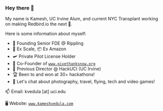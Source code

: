 ### Hey there 👋

<!--
**kvedula/kvedula** is a ✨ _special_ ✨ repository because its `README.md` (this file) appears on your GitHub profile.

Here are some ideas to get you started:
-->
My name is Kamesh, UC Irvine Alum, and current NYC Transplant working on making Redbird.io the next 🦄.

Here is some information about myself:

- 🐤 Founding Senior FDE @ Rippling
- 🚀 Ex Scale, 📦 Ex Amazon
- 🛩 Private Pilot License Holder
- 🎁 Co-Founder of [`www.givethanksnow.org`](https://www.givethanksnow.org/)
- 🐜 Previous Director @ HackUCI (UC Irvine)
- 🏆 Been to and won at 30+ hackathons!
- 💬 Let's chat about photography, travel, flying, tech and video games!


📫 Email: kvedula [at] uci.edu

🖥 Website: [`www.kameshvedula.com`](https://www.kameshvedula.com/)

